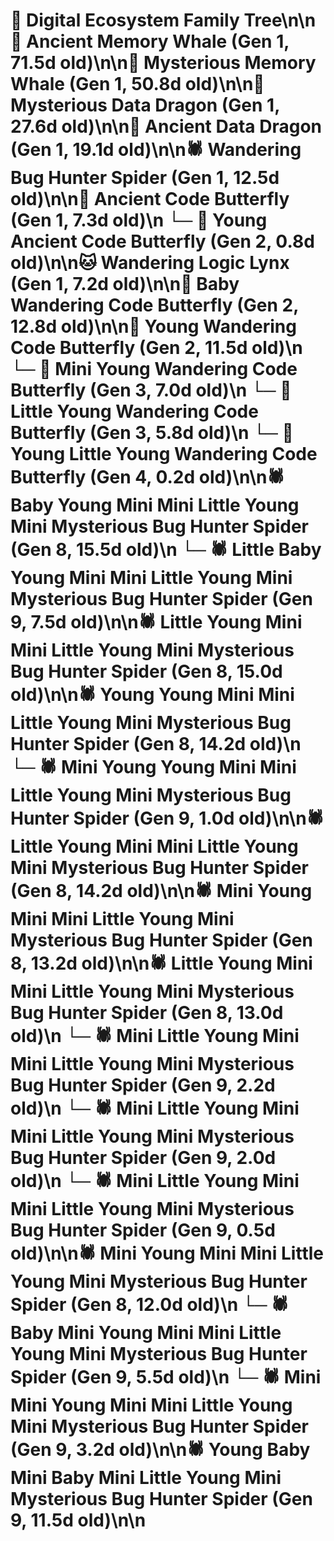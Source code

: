 # 🌳 Digital Ecosystem Family Tree\n\n🐋 Ancient Memory Whale (Gen 1, 71.5d old)\n\n🐋 Mysterious Memory Whale (Gen 1, 50.8d old)\n\n🐉 Mysterious Data Dragon (Gen 1, 27.6d old)\n\n🐉 Ancient Data Dragon (Gen 1, 19.1d old)\n\n🕷️ Wandering Bug Hunter Spider (Gen 1, 12.5d old)\n\n🦋 Ancient Code Butterfly (Gen 1, 7.3d old)\n  └─ 🦋 Young Ancient Code Butterfly (Gen 2, 0.8d old)\n\n🐱 Wandering Logic Lynx (Gen 1, 7.2d old)\n\n🦋 Baby Wandering Code Butterfly (Gen 2, 12.8d old)\n\n🦋 Young Wandering Code Butterfly (Gen 2, 11.5d old)\n  └─ 🦋 Mini Young Wandering Code Butterfly (Gen 3, 7.0d old)\n  └─ 🦋 Little Young Wandering Code Butterfly (Gen 3, 5.8d old)\n    └─ 🦋 Young Little Young Wandering Code Butterfly (Gen 4, 0.2d old)\n\n🕷️ Baby Young Mini Mini Little Young Mini Mysterious Bug Hunter Spider (Gen 8, 15.5d old)\n  └─ 🕷️ Little Baby Young Mini Mini Little Young Mini Mysterious Bug Hunter Spider (Gen 9, 7.5d old)\n\n🕷️ Little Young Mini Mini Little Young Mini Mysterious Bug Hunter Spider (Gen 8, 15.0d old)\n\n🕷️ Young Young Mini Mini Little Young Mini Mysterious Bug Hunter Spider (Gen 8, 14.2d old)\n  └─ 🕷️ Mini Young Young Mini Mini Little Young Mini Mysterious Bug Hunter Spider (Gen 9, 1.0d old)\n\n🕷️ Little Young Mini Mini Little Young Mini Mysterious Bug Hunter Spider (Gen 8, 14.2d old)\n\n🕷️ Mini Young Mini Mini Little Young Mini Mysterious Bug Hunter Spider (Gen 8, 13.2d old)\n\n🕷️ Little Young Mini Mini Little Young Mini Mysterious Bug Hunter Spider (Gen 8, 13.0d old)\n  └─ 🕷️ Mini Little Young Mini Mini Little Young Mini Mysterious Bug Hunter Spider (Gen 9, 2.2d old)\n  └─ 🕷️ Mini Little Young Mini Mini Little Young Mini Mysterious Bug Hunter Spider (Gen 9, 2.0d old)\n  └─ 🕷️ Mini Little Young Mini Mini Little Young Mini Mysterious Bug Hunter Spider (Gen 9, 0.5d old)\n\n🕷️ Mini Young Mini Mini Little Young Mini Mysterious Bug Hunter Spider (Gen 8, 12.0d old)\n  └─ 🕷️ Baby Mini Young Mini Mini Little Young Mini Mysterious Bug Hunter Spider (Gen 9, 5.5d old)\n  └─ 🕷️ Mini Mini Young Mini Mini Little Young Mini Mysterious Bug Hunter Spider (Gen 9, 3.2d old)\n\n🕷️ Young Baby Mini Baby Mini Little Young Mini Mysterious Bug Hunter Spider (Gen 9, 11.5d old)\n\n